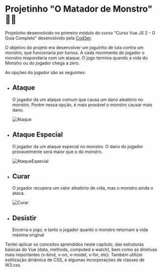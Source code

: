 <h1>Projetinho "O Matador de Monstro" 🧛‍♀️</h1>

<p>Projetinho desenvolvido no primeiro módulo do curso "Curso Vue JS 2 - O Guia Completo" desenvolvido pela <a href="https://www.cod3r.com.br/">Cod3er</a>.</p>

<p>O objetivo do projeto era desenvolver um joguinho de luta contra um monstro, que funcionaria por turnos. A cada movimento do jogador o monstro responderia com um ataque. O jogo termina quando a vida do Monstro ou do jogador chega a zero.</p>
<p>As opções do jogador são as seguintes: </p>

<ul>
  <li><h2>Ataque</h2></li>
  <p>O jogador da um ataque comum que causa um dano aleatório no monstro. Porém nessa opção, é mais provável o monstro causar mais dano.</p>
  
  ![Ataque](https://user-images.githubusercontent.com/66395880/202172551-0b97a879-528b-442d-bb30-ef46494671e4.PNG)
  
  <li><h2>Ataque Especial</h2></li>
  <p>O jogador da um ataque especial no monstro. O dano do jogador provavelmente será maior que o do monstro.</p>
  
  ![AtaqueEspecial](https://user-images.githubusercontent.com/66395880/202173297-90c18c70-acc3-4457-aca6-d1eaba526162.PNG)
  
  <li><h2>Curar</h2></li>
  <p>O jogador recupera um valor aleatório de vida, mas o monstro ainda o ataca.</p>
  
  ![Curar](https://user-images.githubusercontent.com/66395880/202173919-288941f3-2f73-4418-877d-359051629d52.PNG)
  
  <li><h2>Desistir</h2></li>
  <p>Encerra o jogo, e tanto o jogador quanto o monstro retornam a vida máxima original</p>
 </ul>

<p>Tentei aplicar os conceitos aprendidos neste capitulo, das estruturas básicas do Vue (data, methods, computed e watch), bem como as diretivas mais importantes (v-bind, v-on, v-model, v-for, etc). Também utilizei estilização dinâmica de CSS, e algumas incorporações de classes de W3.css.
